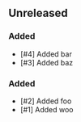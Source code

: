 <!-- changelog-linker -->

## Unreleased

### Added
- [#4] Added bar
- [#3] Added baz

### Added
- [#2] Added foo
- [#1] Added woo
